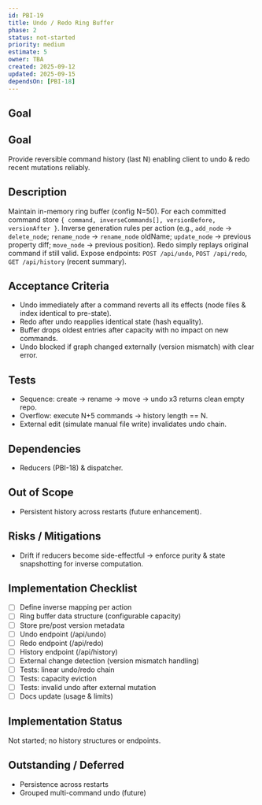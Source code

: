 ```yaml
---
id: PBI-19
title: Undo / Redo Ring Buffer
phase: 2
status: not-started
priority: medium
estimate: 5
owner: TBA
created: 2025-09-12
updated: 2025-09-15
dependsOn: [PBI-18]
---
```


## Goal

Goal
----
Provide reversible command history (last N) enabling client to undo & redo recent mutations reliably.

Description
-----------
Maintain in-memory ring buffer (config N=50). For each committed command store `{ command, inverseCommands[], versionBefore, versionAfter }`.
Inverse generation rules per action (e.g., `add_node` → `delete_node`; `rename_node` → `rename_node` oldName; `update_node` → previous property diff; `move_node` → previous position). Redo simply replays original command if still valid.
Expose endpoints: `POST /api/undo`, `POST /api/redo`, `GET /api/history` (recent summary).

Acceptance Criteria
-------------------
- Undo immediately after a command reverts all its effects (node files & index identical to pre-state).
- Redo after undo reapplies identical state (hash equality).
- Buffer drops oldest entries after capacity with no impact on new commands.
- Undo blocked if graph changed externally (version mismatch) with clear error.

Tests
-----
- Sequence: create → rename → move → undo x3 returns clean empty repo.
- Overflow: execute N+5 commands → history length == N.
- External edit (simulate manual file write) invalidates undo chain.

Dependencies
------------
- Reducers (PBI-18) & dispatcher.

Out of Scope
------------
- Persistent history across restarts (future enhancement).

Risks / Mitigations
-------------------
- Drift if reducers become side-effectful → enforce purity & state snapshotting for inverse computation.

## Implementation Checklist
- [ ] Define inverse mapping per action
- [ ] Ring buffer data structure (configurable capacity)
- [ ] Store pre/post version metadata
- [ ] Undo endpoint (/api/undo)
- [ ] Redo endpoint (/api/redo)
- [ ] History endpoint (/api/history)
- [ ] External change detection (version mismatch handling)
- [ ] Tests: linear undo/redo chain
- [ ] Tests: capacity eviction
- [ ] Tests: invalid undo after external mutation
- [ ] Docs update (usage & limits)

## Implementation Status
Not started; no history structures or endpoints.

## Outstanding / Deferred
- Persistence across restarts
- Grouped multi-command undo (future)
